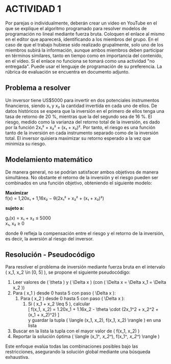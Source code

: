 
# ACTIVIDAD 1
Por parejas o individualmente, deberán crear un video en YouTube en el que se explique el algoritmo programado para resolver modelos de programación no lineal mediante fuerza bruta. Coloquen el enlace al mismo en el editor que aparecerá, identificando a los miembros del grupo. En el caso de que el trabajo hubiese sido realizado grupalmente, solo uno de los miembros subirá la información, aunque ambos miembros deben participar en términos similares, tanto en tiempo como en importancia del contenido, en el vídeo. Si el enlace no funciona se tomará como una actividad "no entregada". Puede usar el lenguaje de programación de su preferencia. La rúbrica de evaluación se encuentra en documento adjunto. 


## Problema a resolver

Un inversor tiene US$5000 para invertir en dos potenciales instrumentos financieros, siendo x₁ y x₂ la cantidad invertida en cada uno de ellos. De datos históricos se espera que la inversión en el primero de ellos tenga una tasa de retorno de 20 %, mientras que la del segundo sea de 16 %. El riesgo, medido como la varianza del retorno total de la inversión, es dado por la función 2x₁² + x₂² + (x₁ + x₂)². Por tanto, el riesgo es una función tanto de la inversión en cada instrumento separado como de la inversión total. El inversor quisiera maximizar su retorno esperado a la vez que minimiza su riesgo.





## Modelamiento matemático

De manera general, no se podrían satisfacer ambos objetivos de manera simultánea. No obstante el retorno de la inversión y el riesgo pueden ser combinados en una función objetivo, obteniendo el siguiente modelo:

**Maximizar**  
f(x) = 1,20x₁ + 1,16x₂ − θ(2x₁² + x₂² + (x₁ + x₂)²)

**sujeto a:**

g₁(x) = x₁ + x₂ ≤ 5000  
x₁, x₂ ≥ 0  

donde θ refleja la compensación entre el riesgo y el retorno de la inversión, es decir, la aversión al riesgo del inversor.

## Resolución - Pseudocódigo

Para resolver el problema de inversión mediante fuerza bruta en el intervalo \( x_1, x_2 \in [0, 5] \), se propone el siguiente pseudocódigo:

1. Leer valores de \( \theta \) y \( \Delta x \) (con \( \Delta x = \Delta x_1 = \Delta x_2 \))
2. Para \( x_1 \) desde 0 hasta 5 con paso \( \Delta x \):
   1. Para \( x_2 \) desde 0 hasta 5 con paso \( \Delta x \):
      1. Si \( x_1 + x_2 \leq 5 \), calcular  
         \[
         f(x_1, x_2) = 1.20x_1 + 1.16x_2 - \theta \cdot (2x_1^2 + x_2^2 + (x_1 + x_2)^2)
         \]  
         y guardar la tupla \( \langle (x_1, x_2), f(x_1, x_2) \rangle \) en una lista
3. Buscar en la lista la tupla con el mayor valor de \( f(x_1, x_2) \)
4. Reportar la solución óptima \( \langle (x_1^*, x_2^*), f(x_1^*, x_2^*) \rangle \)

Este enfoque evalúa todas las combinaciones posibles bajo las restricciones, asegurando la solución global mediante una búsqueda exhaustiva.



